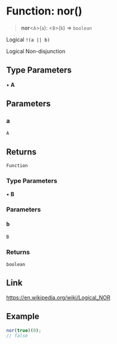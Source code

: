 # Function: nor()

> **nor**\<`A`\>(`a`): \<`B`\>(`b`) => `boolean`

Logical `!(a || b)`

Logical Non-disjunction

## Type Parameters

• **A**

## Parameters

### a

`A`

## Returns

`Function`

### Type Parameters

• **B**

### Parameters

#### b

`B`

### Returns

`boolean`

## Link

https://en.wikipedia.org/wiki/Logical_NOR

## Example

```ts
nor(true)(0);
// false
```
